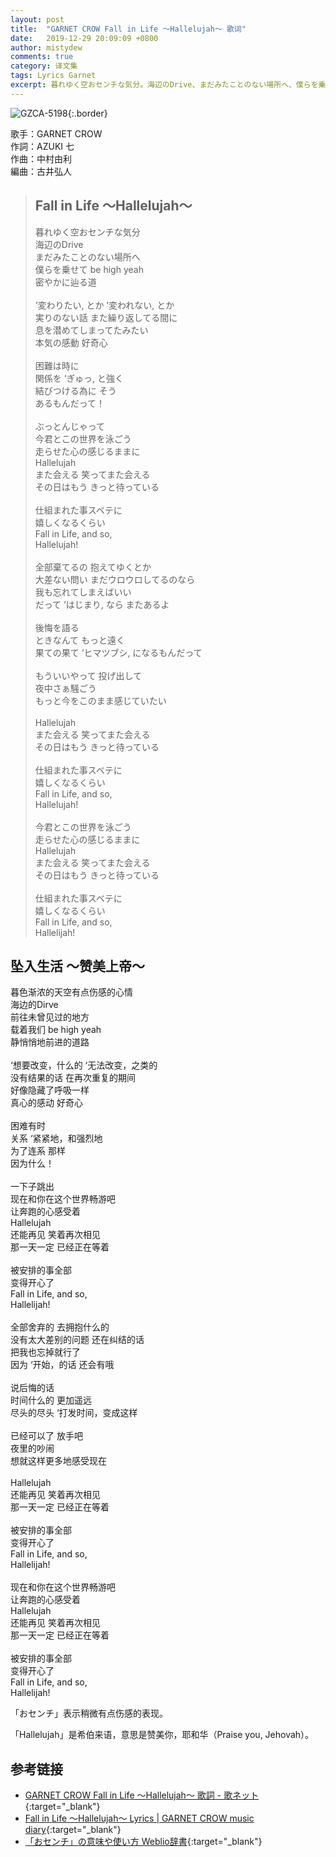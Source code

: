 ```yaml
---
layout: post
title:  "GARNET CROW Fall in Life 〜Hallelujah〜 歌词"
date:   2019-12-29 20:09:09 +0800
author: mistydew
comments: true
category: 译文集
tags: Lyrics Garnet
excerpt: 暮れゆく空おセンチな気分。海辺のDrive、まだみたことのない場所へ、僕らを乗せて be high yeah、密やかに辿る道。
---
```

![GZCA-5198](https://crowsub.github.io/images/discography/album/GZCA-5198.jpg){:.border}

歌手：GARNET CROW<br>
作詞：AZUKI 七<br>
作曲：中村由利<br>
編曲：古井弘人

<blockquote class="lyric-original">
  <h2>Fall in Life 〜Hallelujah〜</h2>
  <p>
    暮れゆく空おセンチな気分<br>
    海辺のDrive<br>
    まだみたことのない場所へ<br>
    僕らを乗せて be high yeah<br>
    密やかに辿る道<br>
    <br>
    ‘変わりたい, とか ‘変われない, とか<br>
    実りのない話 また繰り返してる間に<br>
    息を潜めてしまってたみたい<br>
    本気の感動 好奇心<br>
    <br>
    困難は時に<br>
    関係を ‘ぎゅっ, と強く<br>
    結びつける為に そう<br>
    あるもんだって！<br>
    <br>
    ぶっとんじゃって<br>
    今君とこの世界を泳ごう<br>
    走らせた心の感じるままに<br>
    Hallelujah<br>
    また会える 笑ってまた会える<br>
    その日はもう きっと待っている<br>
    <br>
    仕組まれた事スベテに<br>
    嬉しくなるくらい<br>
    Fall in Life, and so,<br>
    Hallelujah!<br>
    <br>
    全部棄てるの 抱えてゆくとか<br>
    大差ない問い まだウロウロしてるのなら<br>
    我も忘れてしまえばいい<br>
    だって ‘はじまり, なら またあるよ<br>
    <br>
    後悔を語る<br>
    ときなんて もっと遠く<br>
    果ての果て ‘ヒマツブシ, になるもんだって<br>
    <br>
    もういいやって 投げ出して<br>
    夜中さぁ騒ごう<br>
    もっと今をこのまま感じていたい<br>
    <br>
    Hallelujah<br>
    また会える 笑ってまた会える<br>
    その日はもう きっと待っている<br>
    <br>
    仕組まれた事スベテに<br>
    嬉しくなるくらい<br>
    Fall in Life, and so,<br>
    Hallelujah!<br>
    <br>
    今君とこの世界を泳ごう<br>
    走らせた心の感じるままに<br>
    Hallelujah<br>
    また会える 笑ってまた会える<br>
    その日はもう きっと待っている<br>
    <br>
    仕組まれた事スベテに<br>
    嬉しくなるくらい<br>
    Fall in Life, and so,<br>
    Hallelijah!
  </p>
</blockquote>

<div class="lyric-translation">
  <h2>坠入生活 ～赞美上帝～</h2>
  <p>
    暮色渐浓的天空有点伤感的心情<br>
    海边的Dirve<br>
    前往未曾见过的地方<br>
    载着我们 be high yeah<br>
    静悄悄地前进的道路<br>
    <br>
    ‘想要改变，什么的 ‘无法改变，之类的<br>
    没有结果的话 在再次重复的期间<br>
    好像隐藏了呼吸一样<br>
    真心的感动 好奇心<br>
    <br>
    困难有时<br>
    关系 ‘紧紧地，和强烈地<br>
    为了连系 那样<br>
    因为什么！<br>
    <br>
    一下子跳出<br>
    现在和你在这个世界畅游吧<br>
    让奔跑的心感受着<br>
    Hallelujah<br>
    还能再见 笑着再次相见<br>
    那一天一定 已经正在等着<br>
    <br>
    被安排的事全部<br>
    变得开心了<br>
    Fall in Life, and so,<br>
    Hallelijah!<br>
    <br>
    全部舍弃的 去拥抱什么的<br>
    没有太大差别的问题 还在纠结的话<br>
    把我也忘掉就行了<br>
    因为 ‘开始，的话 还会有哦<br>
    <br>
    说后悔的话<br>
    时间什么的 更加遥远<br>
    尽头的尽头 ‘打发时间，变成这样<br>
    <br>
    已经可以了 放手吧<br>
    夜里的吵闹<br>
    想就这样更多地感受现在<br>
    <br>
    Hallelujah<br>
    还能再见 笑着再次相见<br>
    那一天一定 已经正在等着<br>
    <br>
    被安排的事全部<br>
    变得开心了<br>
    Fall in Life, and so,<br>
    Hallelijah!<br>
    <br>
    现在和你在这个世界畅游吧<br>
    让奔跑的心感受着<br>
    Hallelujah<br>
    还能再见 笑着再次相见<br>
    那一天一定 已经正在等着<br>
    <br>
    被安排的事全部<br>
    变得开心了<br>
    Fall in Life, and so,<br>
    Hallelijah!
  </p>
</div>

「おセンチ」表示稍微有点伤感的表现。

「Hallelujah」是希伯来语，意思是赞美你，耶和华（Praise you, Jehovah）。

## 参考链接

* [GARNET CROW Fall in Life 〜Hallelujah〜 歌詞 - 歌ネット](https://www.uta-net.com/song/85218/){:target="_blank"}
* [Fall in Life 〜Hallelujah〜 Lyrics \| GARNET CROW music diary](https://crowsub.github.io/lyrics/original/Fall%20in%20Life%20〜Hallelujah〜.html){:target="_blank"}
* [「おセンチ」の意味や使い方 Weblio辞書](https://www.weblio.jp/content/おセンチ){:target="_blank"}
